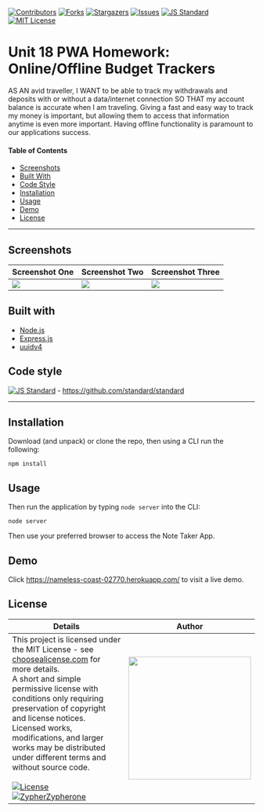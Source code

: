 [contributors-shield]: https://img.shields.io/github/contributors/Zypherone/obt.svg?style=flat-square
[contributors-url]: https://github.com/Zypherone/obt/graphs/contributors
[forks-shield]: https://img.shields.io/github/forks/Zypherone/obt.svg?style=flat-square
[forks-url]: https://github.com/Zypherone/obt/network/members
[stars-shield]: https://img.shields.io/github/stars/Zypherone/obt.svg?style=flat-square
[stars-url]: https://github.com/Zypherone/obt/stargazers
[issues-shield]: https://img.shields.io/github/issues/Zypherone/obt.svg?style=flat-square
[issues-url]: https://github.com/Zypherone/obt/issues
[build-style-shield]: https://img.shields.io/badge/code%20style-standard-brightgreen.svg?style=flat
[build-style-url]: https://github.com/feross/standard
[license-shield]: https://img.shields.io/github/license/Zypherone/obt.svg?style=flat-square
[license-url]: http://choosealicense.com/licenses/mit/

[![Contributors][contributors-shield]][contributors-url] [![Forks][forks-shield]][forks-url] [![Stargazers][stars-shield]][stars-url] [![Issues][issues-shield]][issues-url] [![JS Standard][build-style-shield]][build-style-url] [![MIT License][license-shield]][license-url]

# Unit 18 PWA Homework: Online/Offline Budget Trackers

AS AN avid traveller, I WANT to be able to track my withdrawals and deposits with or without a data/internet connection
SO THAT my account balance is accurate when I am traveling. Giving a fast and easy way to track my money is important, but allowing them to access that information anytime is even more important. Having offline functionality is paramount to our applications success.


#### Table of Contents
- [Screenshots](#Screenshots)
- [Built With](#Built_With)
- [Code Style](#Code_Style)
- [Installation](#Installation)
- [Usage](#Usage)
- [Demo](#Demo)
- [License](#License)

---

## Screenshots
|Screenshot One|Screenshot Two|Screenshot Three|
|----|----|----|
|<img src="screenshots/screenshot1.jpg">|<img src="screenshots/screenshot2.jpg">|<img src="screenshots/screenshot3.jpg">|

## Built with
- [Node.js](https://nodejs.org/en/)
- [Express.js](https://expressjs.com/)
- [uuidv4](https://www.npmjs.com/package/uuidv4)

## Code style
[![JS Standard][build-style-shield]][build-style-url] - https://github.com/standard/standard

---

## Installation
Download (and unpack) or clone the repo, then using a CLI run the following:

```
npm install
```

## Usage
Then run the application by typing ```node server``` into the CLI:

```
node server
```

Then use your preferred browser to access the Note Taker App.

## Demo

Click https://nameless-coast-02770.herokuapp.com/ to visit a live demo.

## License
| Details | Author |
|---|---|
|This project is licensed under the MIT License - see [choosealicense.com](http://choosealicense.com/licenses/mit/) for more details.<br />A short and simple permissive license with conditions only requiring preservation of copyright and license notices. Licensed works, modifications, and larger works may be distributed under different terms and without source code.<br /><br />[![License](https://img.shields.io/badge/License-MIT-blue.svg)](http://choosealicense.com/licenses/mit/) [![ZypherZypherone](https://img.shields.io/badge/2020_%C2%A9-zypherone-blue)](zypherone@github.com)| <img src="https://avatars1.githubusercontent.com/u/360494?v=" width="250"> |
